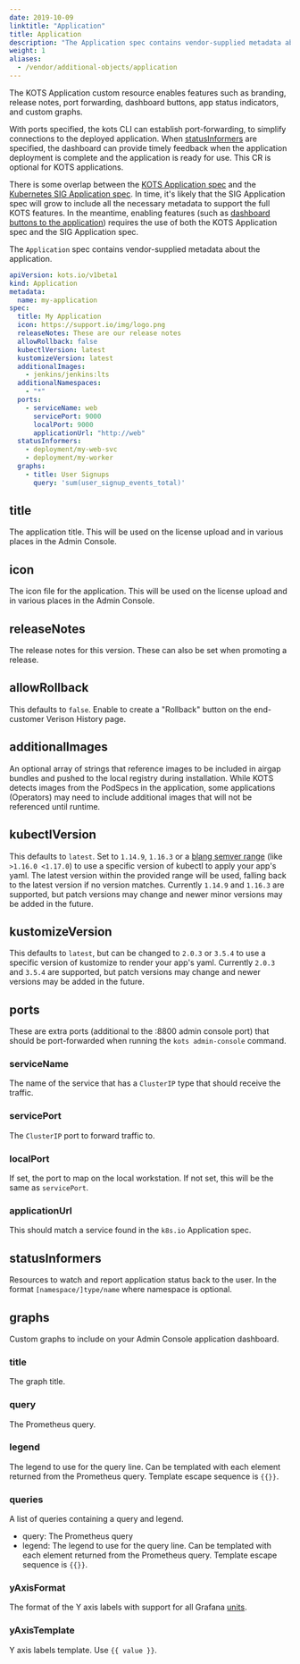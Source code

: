 ```yaml
---
date: 2019-10-09
linktitle: "Application"
title: Application
description: "The Application spec contains vendor-supplied metadata about the application."
weight: 1
aliases:
  - /vendor/additional-objects/application
---
```


The KOTS Application custom resource enables features such as branding, release notes, port forwarding, dashboard buttons, app status indicators, and custom graphs.

With ports specified, the kots CLI can establish port-forwarding, to simplify connections to the deployed application.  When [statusInformers](/vendor/config/application-status/#kots-application-spec) are specified, the dashboard can provide timely feedback when the application deployment is complete and the application is ready for use. This CR is optional for KOTS applications.

There is some overlap between the [KOTS Application spec](/reference/v1beta1/application/) and the [Kubernetes SIG Application spec](https://github.com/kubernetes-sigs/application#application-objects).  In time, it's likely that the SIG Application spec will grow to include all the necessary metadata to support the full KOTS features.  In the meantime, enabling features (such as [dashboard buttons to the application](/vendor/dashboard/open-buttons/)) requires the use of both the KOTS Application spec and the SIG Application spec.

The `Application` spec contains vendor-supplied metadata about the application.

```yaml
apiVersion: kots.io/v1beta1
kind: Application
metadata:
  name: my-application
spec:
  title: My Application
  icon: https://support.io/img/logo.png
  releaseNotes: These are our release notes
  allowRollback: false
  kubectlVersion: latest
  kustomizeVersion: latest
  additionalImages:
    - jenkins/jenkins:lts
  additionalNamespaces:
    - "*"
  ports:
    - serviceName: web
      servicePort: 9000
      localPort: 9000
      applicationUrl: "http://web"
  statusInformers:
    - deployment/my-web-svc
    - deployment/my-worker
  graphs:
    - title: User Signups
      query: 'sum(user_signup_events_total)'
```

## title
The application title. This will be used on the license upload and in various places in the Admin Console.

## icon
The icon file for the application. This will be used on the license upload and in various places in the Admin Console.

## releaseNotes
The release notes for this version. These can also be set when promoting a release.

## allowRollback
This defaults to `false`. Enable to create a "Rollback" button on the end-customer Verison History page.

## additionalImages
An optional array of strings that reference images to be included in airgap bundles and pushed to the local registry during installation. While KOTS detects images from the PodSpecs in the application, some applications (Operators) may need to include additional images that will not be referenced until runtime.

## kubectlVersion
This defaults to `latest`.
Set to `1.14.9`, `1.16.3` or a [blang semver range](https://github.com/blang/semver#ranges) (like  `>1.16.0 <1.17.0`) to use a specific version of kubectl to apply your app's yaml.
The latest version within the provided range will be used, falling back to the latest version if no version matches.
Currently `1.14.9` and `1.16.3` are supported, but patch versions may change and newer minor versions may be added in the future.

## kustomizeVersion
This defaults to `latest`, but can be changed to `2.0.3` or `3.5.4` to use a specific version of kustomize to render your app's yaml.
Currently `2.0.3` and `3.5.4` are supported, but patch versions may change and newer versions may be added in the future.

## ports
These are extra ports (additional to the :8800 admin console port) that should be port-forwarded when running the `kots admin-console` command.

### serviceName
The name of the service that has a `ClusterIP` type that should receive the traffic.

### servicePort
The `ClusterIP` port to forward traffic to.

### localPort
If set, the port to map on the local workstation. If not set, this will be the same as `servicePort`.

### applicationUrl
This should match a service found in the `k8s.io` Application spec.

## statusInformers
Resources to watch and report application status back to the user. In the format `[namespace/]type/name` where namespace is optional.

## graphs
Custom graphs to include on your Admin Console application dashboard.

### title
The graph title.

### query
The Prometheus query.

### legend
The legend to use for the query line. Can be templated with each element returned from the Prometheus query. Template escape sequence is `{{}}`.

### queries
A list of queries containing a query and legend.
- query: The Prometheus query
- legend: The legend to use for the query line. Can be templated with each element returned from the Prometheus query. Template escape sequence is `{{}}`.

### yAxisFormat
The format of the Y axis labels with support for all Grafana [units](https://grafana.com/docs/features/panels/graph/#left-y-right-y).

### yAxisTemplate
Y axis labels template. Use `{{ value }}`.

